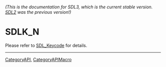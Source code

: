 ###### (This is the documentation for SDL3, which is the current stable version. [SDL2](https://wiki.libsdl.org/SDL2/) was the previous version!)
# SDLK_N

Please refer to [SDL_Keycode](SDL_Keycode) for details.

----
[CategoryAPI](CategoryAPI), [CategoryAPIMacro](CategoryAPIMacro)

